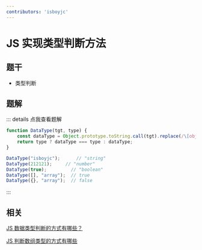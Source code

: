 ```yaml
---
contributors: 'isboyjc'
---
```


# JS 实现类型判断方法


## 题干

- 类型判断



## 题解

::: details 点我查看题解

```js
function DataType(tgt, type) {
    const dataType = Object.prototype.toString.call(tgt).replace(/\[object (\w+)\]/, "$1").toLowerCase();
    return type ? dataType === type : dataType;
}

DataType("isboyjc");      // "string"
DataType(212121);     // "number"
DataType(true);         // "boolean"
DataType([], "array");  // true
DataType({}, "array");  // false
```

:::


## 相关

[JS 数据类型判断的方式有哪些？](../core/020datatype/020020_datatype_judgment.md)

[JS 判断数组类型的方式有哪些](../core/040array/040010_arraytype_judgment.md)

